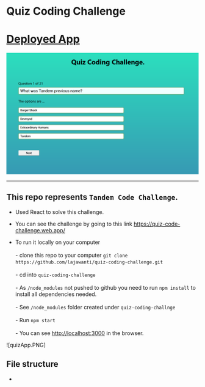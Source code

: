 # Quiz Coding Challenge

# [Deployed App](https://quiz-code-challenge.web.app/)

![Quiz App](src/quizApp.PNG)

---

## This repo represents `Tandem Code Challenge`.

- Used React to solve this challenge. 

- You can see the challenge by going to this link https://quiz-code-challenge.web.app/

- To run it locally on your computer <br><br> - clone this repo to your computer `git clone https://github.com/lajawanti/quiz-coding-challenge.git` <br><br>- cd into `quiz-coding-challenge` <br><br>- As `/node_modules` not pushed to github you need to run `npm install` to install all dependencies needed. <br><br>- See `/node_modules` folder created under `quiz-coding-challnge` <br><br>- Run `npm start` <br><br>- You can see [http://localhost:3000](http://localhost:3000) in the browser.

![quizApp.PNG]

## File structure

-
